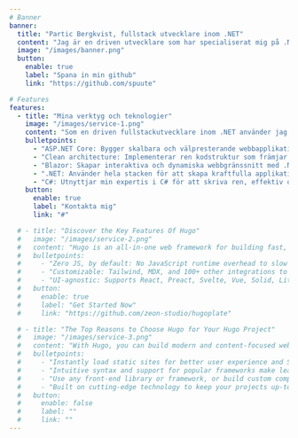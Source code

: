 ```yaml
---
# Banner
banner:
  title: "Partic Bergkvist, fullstack utvecklare inom .NET"
  content: "Jag är en driven utvecklare som har specialiserat mig på .NET-plattformen, med erfarenhet av både frontendutveckling (Blazor) och backendutveckling (C#, .NET Core)."
  image: "/images/banner.png"
  button:
    enable: true
    label: "Spana in min github"
    link: "https://github.com/spuute"

# Features
features:
  - title: "Mina verktyg och teknologier"
    image: "/images/service-1.png"
    content: "Som en driven fullstackutvecklare inom .NET använder jag de bästa verktygen och arkitekturerna för att skapa robusta, skalbara och moderna webblösningar. Jag har erfarenhet av hela utvecklingsprocessen, från frontend till backend, och arbetar med följande teknologier och ramverk:"
    bulletpoints:
      - "ASP.NET Core: Bygger skalbara och välpresterande webbapplikationer med modern webbutvecklingsteknik"
      - "Clean architecture: Implementerar ren kodstruktur som främjar skalbarhet, underhållbarhet och långsiktig kvalitet i programvarulösningar"
      - "Blazor: Skapar interaktiva och dynamiska webbgränssnitt med .NET för både klient- och serverbaserade applikationer"
      - ".NET: Använder hela stacken för att skapa kraftfulla applikationer med fokus på både front- och backend"
      - "C#: Utnyttjar min expertis i C# för att skriva ren, effektiv och lättförståelig kod, oavsett om det är för Web, API eller databasintegrationer"
    button:
      enable: true
      label: "Kontakta mig"
      link: "#"

  # - title: "Discover the Key Features Of Hugo"
  #   image: "/images/service-2.png"
  #   content: "Hugo is an all-in-one web framework for building fast, content-focused websites. It offers a range of exciting features for developers and website creators. Some of the key features are:"
  #   bulletpoints:
  #     - "Zero JS, by default: No JavaScript runtime overhead to slow you down."
  #     - "Customizable: Tailwind, MDX, and 100+ other integrations to choose from."
  #     - "UI-agnostic: Supports React, Preact, Svelte, Vue, Solid, Lit and more."
  #   button:
  #     enable: true
  #     label: "Get Started Now"
  #     link: "https://github.com/zeon-studio/hugoplate"

  # - title: "The Top Reasons to Choose Hugo for Your Hugo Project"
  #   image: "/images/service-3.png"
  #   content: "With Hugo, you can build modern and content-focused websites without sacrificing performance or ease of use."
  #   bulletpoints:
  #     - "Instantly load static sites for better user experience and SEO."
  #     - "Intuitive syntax and support for popular frameworks make learning and using Hugo a breeze."
  #     - "Use any front-end library or framework, or build custom components, for any project size."
  #     - "Built on cutting-edge technology to keep your projects up-to-date with the latest web standards."
  #   button:
  #     enable: false
  #     label: ""
  #     link: ""
---
```


